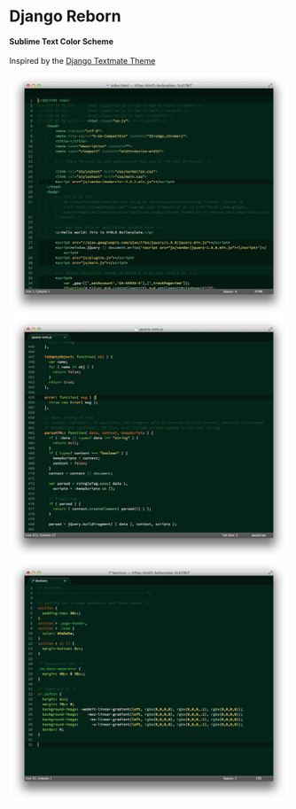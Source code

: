# Django Reborn

#### Sublime Text Color Scheme

Inspired by the [Django Textmate Theme](https://code.djangoproject.com/wiki/TextMate)

![Example HTML file](https://github.com/christopherscott/django-reborn/blob/master/screens/django-reborn-html.png)
![Example JavaScript file](https://github.com/christopherscott/django-reborn/blob/master/screens/django-reborn-javascript.png)
![Example CSS file](https://github.com/christopherscott/django-reborn/blob/master/screens/django-reborn-css.png)
